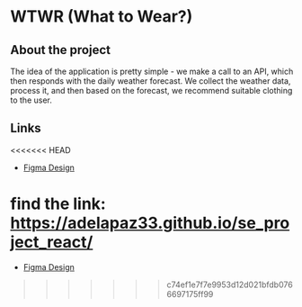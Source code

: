 # WTWR (What to Wear?)

## About the project

The idea of the application is pretty simple - we make a call to an API, which then responds with the daily weather forecast. We collect the weather data, process it, and then based on the forecast, we recommend suitable clothing to the user.

## Links

<<<<<<< HEAD
- [Figma Design](https://www.figma.com/file/DTojSwldenF9UPKQZd6RRb/Sprint-10%3A-WTWR)

find the link: https://adelapaz33.github.io/se_project_react/
=======
- [Figma Design](https://www.figma.com/file/DTojSwldenF9UPKQZd6RRb/Sprint-10%3A-WTWR)
>>>>>>> c74ef1e7f7e9953d12d021bfdb0766697175ff99
